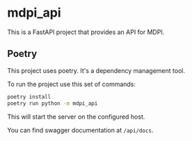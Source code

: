 # mdpi_api

This is a FastAPI project that provides an API for MDPI.

## Poetry

This project uses poetry. It's a dependency management tool.

To run the project use this set of commands:

```bash
poetry install
poetry run python -m mdpi_api
```

This will start the server on the configured host.

You can find swagger documentation at `/api/docs`.
